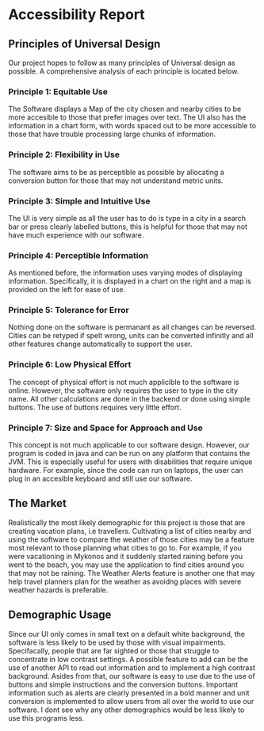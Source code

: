 # Accessibility Report


## Principles of Universal Design
Our project hopes to follow as many principles of Universal design as possible. A comprehensive analysis of each principle is located below. 

### Principle 1: Equitable Use
The Software displays a Map of the city chosen and nearby cities to be more accesible to those that prefer images over text. 
The UI also has the information in a chart form, with words spaced out to be more accessible to those that have trouble processing large chunks of information. 
### Principle 2: Flexibility in Use
The software aims to be as perceptible as possible by allocating a conversion button for those that may not understand metric units. 
### Principle 3: Simple and Intuitive Use
The UI is very simple as all the user has to do is type in a city in a search bar or press clearly labelled buttons, this is helpful for those that may not have much experience with our software.
### Principle 4: Perceptible Information
As mentioned before, the information uses varying modes of displaying information. Specifically, it is displayed in a chart on the right and a map is provided on the left for ease of
use.  
### Principle 5: Tolerance for Error
Nothing done on the software is permanant as all changes can be reversed. Cities can be retyped if spelt wrong, units can be converted infinitly and all other features change automatically to support the user. 
### Principle 6: Low Physical Effort
The concept of physical effort is not much applicible to the software is online. However, the software only requires the user to type in the city name. 
All other calculations are done in the backend or done using simple buttons. The use of buttons requires very little effort. 
### Principle 7: Size and Space for Approach and Use
This concept is not much applicable to our software design. However, our program is coded in java and can be run on any platform that contains the JVM. This is especially useful for 
users with disabilities that require unique hardware. For example, since the code can run on laptops, the user can plug in an accesible keyboard and still use our software. 


## The Market
Realistically the most likely demographic for this project is those that are creating vacation plans, i.e travellers. Cultivating a list of cities nearby and using the software to 
compare the weather of those cities
may be a feature most relevant to those planning what cities to go to. For example, if you were vacationing in Mykonos and it suddenly started raining before you went to the beach, you 
may use the application to find cities around you that may not be raining. 
The Weather Alerts feature is another one that may help travel planners plan for the weather as avoidng places with severe weather hazards is preferable. 

## Demographic Usage
Since our UI only comes in small text on a default white background, the software is less likely to be used by those with visual impairments. Specifacally, people that are far sighted 
or those that struggle to concentrate in low contrast settings. A possible feature to add can be the use of another API to read out information and to implement a high contrast 
background. Asides from that, our software is easy to use due to the use of buttons and simple instructions and the conversion buttons. Important information such as alerts are clearly 
presented in a bold manner and unit conversion is implemented to allow users from all over the world to use our software. I dont see why any other demographics would be less likely to 
use this programs less. 
